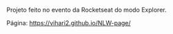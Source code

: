 
Projeto feito no evento da Rocketseat do modo Explorer. 
 
 Página: https://vihari2.github.io/NLW-page/ 
